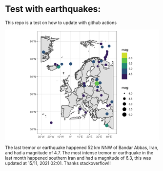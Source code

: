 <!-- README.md is generated from README.Rmd. Please edit that file -->

Test with earthquakes:
======================

This repo is a test on how to update with github actions

![](man/figures/README-unnamed-chunk-2-1.png)

The last tremor or earthquake happened 52 km NNW of Bandar Abbas, Iran,
and had a magnitude of 4.7. The most intense tremor or earthquake in the
last month happened southern Iran and had a magnitude of 6.3, this was
updated at 15/11, 2021 02:01. Thanks stackoverflow!!
